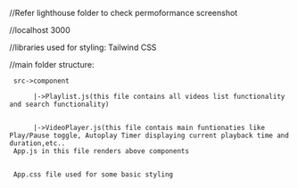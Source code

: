 //Refer lighthouse folder to check permoformance screenshot


//localhost 3000


//libraries used for styling: Tailwind CSS

//main folder structure:


     src->component
     
          |->Playlist.js(this file contains all videos list functionality and search functionality)

          
          |->VideoPlayer.js(this file contais main funtionaties like Play/Pause toggle, Autoplay Timer displaying current playback time and duration,etc..
     App.js in this file renders above components

     
     App.css file used for some basic styling


